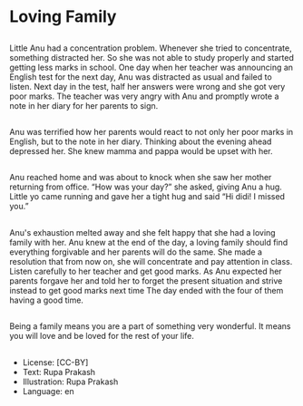 # Loving Family

##
Little Anu had a concentration problem. Whenever she tried to concentrate, something distracted her. So she was not able to study properly and started getting less marks in school. One day when her teacher was announcing an English test for the next day, Anu was distracted as usual and failed to listen. Next day in the test, half her answers were wrong and she got very poor marks. The teacher was very angry with Anu and promptly wrote a note in her diary for her parents to sign.

##
Anu was terrified how her parents would react to not only her poor marks in English, but to the note in her diary. Thinking about the evening ahead depressed her. She knew mamma and pappa would be upset with her.

##
Anu reached home and was about to knock when she saw her mother returning from office. “How was your day?” she asked, giving Anu a hug. Little yo came running and gave her a tight hug and said “Hi didi! I missed you.”

##
Anu's exhaustion melted away and she felt happy that she had a loving family with her. Anu knew at the end of the day, a loving family should find everything forgivable and her parents will do the same. She made a resolution that from now on, she will concentrate and pay attention in class. Listen carefully to her teacher and get good marks. As Anu expected her parents forgave her and told her to forget the present situation and strive instead to get good marks next time The day ended with the four of them having a good time.

##
Being a family means you are a part of something very wonderful. It means you will love and be loved for the rest of your life.

##
* License: [CC-BY]
* Text: Rupa Prakash
* Illustration: Rupa Prakash
* Language: en
